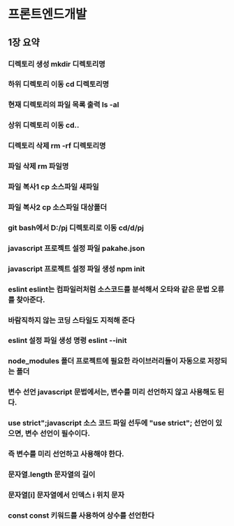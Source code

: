 # 프론트엔드개발  
## 1장 요약
### 디렉토리 생성 mkdir 디렉토리명

### 하위 디렉토리 이동 cd 디렉토리명

### 현재 디렉토리의 파일 목록 출력 ls -al

### 상위 디렉토리 이동 cd..

### 디렉토리 삭제 rm -rf 디렉토리명

### 파일 삭제 rm 파일명

### 파일 복사1 cp 소스파일 새파일

### 파일 복사2 cp 소스파일 대상폴더

### git bash에서 D:/pj 디렉토리로 이동 cd/d/pj

### javascript 프로젝트 설정 파일 pakahe.json

### javascript 프로젝트 설정 파일 생성 npm init

### eslint eslint는 컴파일러처럼 소스코드를 분석해서 오타와 같은 문법 오류를 찾아준다.

### 바람직하지 않는 코딩 스타일도 지적해 준다

### eslint 설정 파일 생성 명령 eslint --init

### node_modules 폴더 프로젝트에 필요한 라이브러리들이 자동으로 저장되는 폴더

### 변수 선언 javascript 문법에서는, 변수를 미리 선언하지 않고 사용해도 된다.

### use strict";javascript 소스 코드 파일 선두에 "use strict"; 선언이 있으면, 변수 선언이 필수이다.

### 즉 변수를 미리 선언하고 사용해야 한다.

### 문자열.length 문자열의 길이

### 문자열[i] 문자열에서 인덱스 i 위치 문자

### const const 키워드를 사용하여 상수를 선언한다
